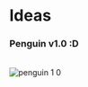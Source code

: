 # Ideas

### Penguin v1.0 :D 
<br>![penguin 1 0](https://user-images.githubusercontent.com/45225968/59958169-259ffa00-9470-11e9-900b-46e4d880774b.jpg)
